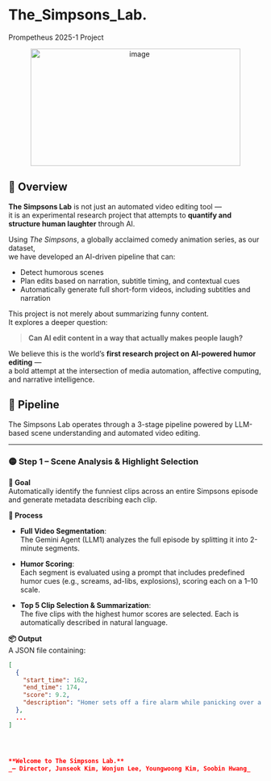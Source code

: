 # The_Simpsons_Lab.
Prompetheus 2025-1 Project

<div align="center">
<img width="416" height="232" alt="image" src="https://github.com/user-attachments/assets/1a8749c8-c3af-4c05-965f-68fe82dc9a8d" />
</div>

## 📘 Overview

**The Simpsons Lab** is not just an automated video editing tool —  
it is an experimental research project that attempts to **quantify and structure human laughter** through AI.

Using *The Simpsons*, a globally acclaimed comedy animation series, as our dataset,  
we have developed an AI-driven pipeline that can:

- Detect humorous scenes  
- Plan edits based on narration, subtitle timing, and contextual cues  
- Automatically generate full short-form videos, including subtitles and narration

This project is not merely about summarizing funny content.  
It explores a deeper question:

> **Can AI edit content in a way that actually makes people laugh?**

We believe this is the world’s **first research project on AI-powered humor editing** —  
a bold attempt at the intersection of media automation, affective computing, and narrative intelligence.

## 🚀 Pipeline

The Simpsons Lab operates through a 3-stage pipeline powered by LLM-based scene understanding and automated video editing.

---

### 🟡 Step 1 – Scene Analysis & Highlight Selection

**🎯 Goal**  
Automatically identify the funniest clips across an entire Simpsons episode and generate metadata describing each clip.

**🧠 Process**

- **Full Video Segmentation**:  
  The Gemini Agent (LLM1) analyzes the full episode by splitting it into 2-minute segments.

- **Humor Scoring**:  
  Each segment is evaluated using a prompt that includes predefined humor cues (e.g., screams, ad-libs, explosions), scoring each on a 1–10 scale.

- **Top 5 Clip Selection & Summarization**:  
  The five clips with the highest humor scores are selected. Each is automatically described in natural language.

**📦 Output**  
A JSON file containing:
```json
[
  {
    "start_time": 162,
    "end_time": 174,
    "score": 9.2,
    "description": "Homer sets off a fire alarm while panicking over a donut."
  },
  ...
]




**Welcome to The Simpsons Lab.**  
_— Director, Junseok Kim, Wonjun Lee, Youngwoong Kim, Soobin Hwang_

